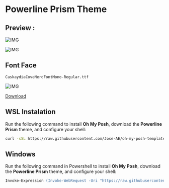 # Powerline Prism Theme

## Preview :

![IMG](https://i.imgur.com/QR9GLc6.png)

![IMG](https://i.imgur.com/vpAwNF9.png)

## Font Face

`CaskaydiaCoveNerdFontMono-Regular.ttf`

![IMG](https://i.imgur.com/w0hhmoy.png)

[Download](https://github.com/ryanoasis/nerd-fonts/releases/download/v3.2.1/CascadiaCode.zip)


## WSL Instalation

Run the following command to install **Oh My Posh**, download the **Powerline Prism** theme, and configure your shell:

```bash
curl -sSL https://raw.githubusercontent.com/Jose-AE/oh-my-posh-template-powerline-prism/main/install-wsl.sh | bash
```
## Windows
Run the following command in Powershell to install **Oh My Posh**, download the **Powerline Prism** theme, and configure your shell:

```ps
Invoke-Expression (Invoke-WebRequest -Uri "https://raw.githubusercontent.com/Jose-AE/oh-my-posh-template-powerline-prism/main/install-win.ps1").Content

```